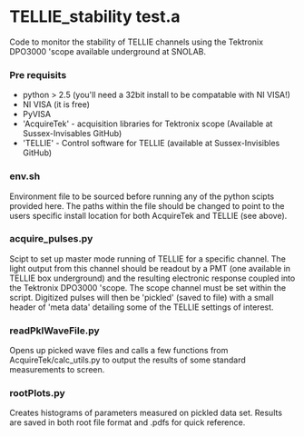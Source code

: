 # TELLIE_stability test.a
Code to monitor the stability of TELLIE channels using the Tektronix DPO3000 'scope available
underground at SNOLAB. 

### Pre requisits
 - python > 2.5 (you'll need a 32bit install to be compatable with NI VISA!)
 - NI VISA (it is free)
 - PyVISA
 - 'AcquireTek' - acquisition libraries for Tektronix scope (Available at Sussex-Invisables GitHub)
 - 'TELLIE' - Control software for TELLIE (available at Sussex-Invisibles GitHub)

### env.sh
Environment file to be sourced before running any of the python scipts provided here. The paths within the file should be changed to point to the users specific install location for both AcquireTek and TELLIE (see above). 

### acquire_pulses.py
Scipt to set up master mode running of TELLIE for a specific channel. The light output from this channel should be readout by a PMT (one available in TELLIE box underground) and the resulting electronic response coupled into the Tektronix DPO3000 'scope. The scope channel must be set within the script. Digitized pulses will then be 'pickled' (saved to file) with a small header of 'meta data' detailing some of the TELLIE settings of interest. 

### readPklWaveFile.py
Opens up picked wave files and calls a few functions from AcquireTek/calc_utils.py to output the results of some standard measurements to screen.

### rootPlots.py
Creates histograms of parameters measured on pickled data set. Results are saved in both root file format and .pdfs for quick reference. 
